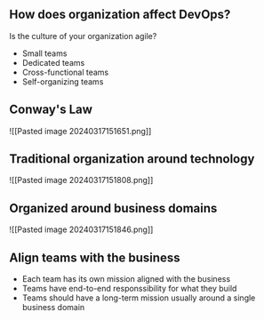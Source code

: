 ## How does organization affect DevOps?

Is the culture of your organization agile?
- Small teams
- Dedicated teams
- Cross-functional teams
- Self-organizing teams

## Conway's Law

![[Pasted image 20240317151651.png]]

## Traditional organization around technology

![[Pasted image 20240317151808.png]]

## Organized around business domains

![[Pasted image 20240317151846.png]]

## Align teams with the business

- Each team has its own mission aligned with the business
- Teams have end-to-end responssibility for what they build
- Teams should have a long-term mission usually around a single business domain

